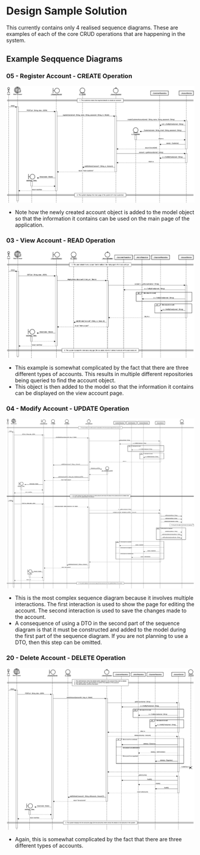 # Design Sample Solution

This currently contains only 4 realised sequence diagrams. These are examples of each of the core CRUD operations that are happening in the system. 

## Example Seqquence Diagrams

### 05 - Register Account - CREATE Operation

![Register Account Sequence Diagram](/03-design-solution/usecases/images/05-register-account-basic.png)

- Note how the newly created account object is added to the model object so that the information it contains can be used on the main page of the application.

### 03 - View Account - READ Operation

![View Account Sequence Diagram](/03-design-solution/usecases/images/03-view-account-basic.png)

- This example is somewhat complicated by the fact that there are three different types of accounts. This results in multiple different repositories being queried to find the account object. 
- This object is then added to the model so that the information it contains can be displayed on the view account page.

### 04 - Modify Account - UPDATE Operation

![Modify Account Sequence Diagram](/03-design-solution/usecases/images/04-modify-account-basic.png)

- This is the most complex sequence diagram because it involves multiple interactions. The first interaction is used to show the page for editing the account. The second interaction is used to save the changes made to the account.
- A consequence of using a DTO in the second part of the sequence diagram is that it must be constructed and added to the model during the first part of the sequence diagram. If you are not planning to use a DTO, then this step can be omitted.

### 20 - Delete Account - DELETE Operation

![Delete Account Sequence Diagram](/03-design-solution/usecases/images/20-delete-account-basic.png)

- Again, this is somewhat complicated by the fact that there are three different types of accounts. 